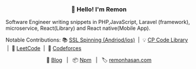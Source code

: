 <h3 align="center">👋 Hello! I'm Remon</h3> 
<p align="left">Software Engineer writing snippets in PHP,JavaScript, Laravel (framework), microservice, React(Library) and React native(Mobile App).</p>

<p align="left">
  Notable Contributions:
  📚 <a href="https://github.com/Remonhasan/react-native-ssl-certificate-spinning">SSL Spinning (Andriod/ios)</a>
  &nbsp;|&nbsp;
  💡 <a href="https://github.com/Remonhasan/cp-code-library.git">CP Code Library</a>
  &nbsp;|&nbsp;
  🧩 <a href="https://github.com/Remonhasan/leetcode-solutions">LeetCode</a>
  &nbsp;|&nbsp;
  🎉 <a href="https://github.com/Remonhasan/codeforces">Codeforces</a>
</p>

<p align="center">
  📝 <a href="https://dev.to/remonhasan">Blog</a>
  &nbsp;&nbsp;|&nbsp;&nbsp;
  📦 <a href="https://www.npmjs.com/~remonhasan">Npm</a>
  &nbsp;&nbsp;|&nbsp;&nbsp;
  🏷️ <a href="https://remonhasan.com/">remonhasan.com</a>
</p>

